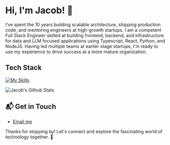 # Hi, I'm Jacob! 👋

I’ve spent the 10 years building scalable architecture, shipping production code, and mentoring engineers at high-growth startups. I am a competent Full Stack Engineer skilled at building frontend, backend, and infrastructure for data and LLM focused applications using Typescript, React, Python, and NodeJS. Having led multiple teams at earlier stage startups, I'm ready to use my experience to drive success at a more mature organization.

## Tech Stack
[![My Skills](https://skillicons.dev/icons?i=react,ts,vercel,vite,webpack,redux,js,express,apollo,redis,styledcomponents,sklearn,nodejs,postgres,prisma,npm,graphql,docker,remix,rollupjs,py,pytorch,d3,aws,nestjs,nextjs,ai,materialui,bun,elysia,html,css)](https://skillicons.dev)

![Jacob's Github Stats](https://github-stats-seven-bay.vercel.app/api?username=jbeck018&theme=transparent&show_icons=true&hide_border=true&count_private=true)


## 📬 Get in Touch

- [Email me](mailto:jacobbeck.dev@gmail.com)

Thanks for stopping by! Let's connect and explore the fascinating world of technology together. 🚀
